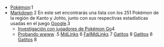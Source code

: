 * [Pokémon](src/data/pokemon/pokemon.json):1
* [Markdown](https://github.com/tcort/markdown-link-extractor) 2
  En este set encontrarás una lista con los 251 Pokémon de la región de Kanto
  y Johto, junto con sus respectivas estadísticas usadas en el juego
  [Google](www.google.com).3
  - [Investigación con jugadores de Pokémon Go](src/data/pokemon/README.md)4
  -  [Probando wwww](www.facebook.com) .5
  [MdLinks](https://github.com/LorenaRuiz0717/BOG002-md-links) 6
  [FailMdLinks](https://github/LorenaRuiz0717/BOG002-md-links) 7
  [Gatitos](https://http.cat/) 8
  [Gatitos](https://http.cat/) 8
  [Gatitos](https://http.cat/) 8